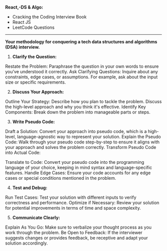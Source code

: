 **React,-DS & Algo:**

- Cracking the Coding Interview Book
- React JS
- LeetCode Questions

---

**Your methodology for conquering a tech data structures and algorithms (DSA) interview.**

1. **Clarify the Question:**

Restate the Problem: Paraphrase the question in your own words to ensure you’ve understood it correctly.
Ask Clarifying Questions: Inquire about any constraints, edge cases, or assumptions. For example, ask about the input size or specific requirements.

2. **Discuss Your Approach:**

Outline Your Strategy: Describe how you plan to tackle the problem. Discuss the high-level approach and why you think it's effective.
Identify Key Components: Break down the problem into manageable parts or steps.

3. **Write Pseudo Code:**

Draft a Solution: Convert your approach into pseudo code, which is a high-level, language-agnostic way to represent your solution.
Explain the Pseudo Code: Walk through your pseudo code step-by-step to ensure it aligns with your approach and solves the problem correctly.
Transform Pseudo Code into Actual Code:

Translate to Code: Convert your pseudo code into the programming language of your choice, keeping in mind syntax and language-specific features.
Handle Edge Cases: Ensure your code accounts for any edge cases or special conditions mentioned in the problem.

4. **Test and Debug:**

Run Test Cases: Test your solution with different inputs to verify correctness and performance.
Optimize if Necessary: Review your solution for potential improvements in terms of time and space complexity.

5. **Communicate Clearly:**

Explain As You Go: Make sure to verbalize your thought process as you work through the problem.
Be Open to Feedback: If the interviewer suggests changes or provides feedback, be receptive and adapt your solution accordingly.
